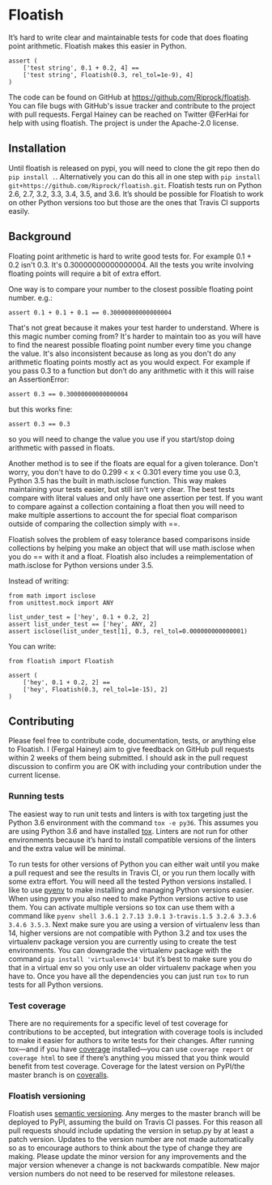 # Floatish

It’s hard to write clear and maintainable tests for code that does
floating point arithmetic. Floatish makes this easier in Python.

```
assert (
    ['test string', 0.1 + 0.2, 4] ==
    ['test string', Floatish(0.3, rel_tol=1e-9), 4]
)
```

The code can be found on GitHub at https://github.com/Riprock/floatish.
You can file bugs with GitHub's issue tracker and contribute to the
project with pull requests. Fergal Hainey can be reached on Twitter
@FerHai for help with using floatish. The project is under the
Apache-2.0 license.


## Installation

Until floatish is released on pypi, you will need to clone the git repo
then do `pip install .`. Alternatively you can do this all in one step
with `pip install git+https://github.com/Riprock/floatish.git`. Floatish
tests run on Python 2.6, 2.7, 3.2, 3.3, 3.4, 3.5, and 3.6. It’s should
be possible for Floatish to work on other Python versions too but those
are the ones that Travis CI supports easily.


## Background

Floating point arithmetic is hard to write good tests for. For example
0.1 + 0.2 isn't 0.3. It's 0.30000000000000004. All the tests you write
involving floating points will require a bit of extra effort.

One way is to compare your number to the closest possible floating point
number. e.g.:

```
assert 0.1 + 0.1 + 0.1 == 0.30000000000000004
```

That's not great because it makes your test harder to understand. Where
is this magic number coming from? It's harder to maintain too as you
will have to find the nearest possible floating point number every time
you change the value. It's also inconsistent because as long as you
don't do any arithmetic floating points mostly act as you would expect.
For example if you pass 0.3 to a function but don’t do any arithmetic
with it this will raise an AssertionError:

```
assert 0.3 == 0.30000000000000004
```

but this works fine:

```
assert 0.3 == 0.3
```

so you will need to change the value you use if you start/stop doing
arithmetic with passed in floats.

Another method is to see if the floats are equal for a given tolerance.
Don't worry, you don't have to do 0.299 < x < 0.301 every time you use
0.3, Python 3.5 has the built in math.isclose function. This way makes
maintaining your tests easier, but still isn't very clear. The best
tests compare with literal values and only have one assertion per test.
If you want to compare against a collection containing a float then you
will need to make multiple assertions to account the for special float
comparison outside of comparing the collection simply with ==.

Floatish solves the problem of easy tolerance based comparisons inside
collections by helping you make an object that will use math.isclose
when you do == with it and a float. Floatish also includes a
reimplementation of math.isclose for Python versions under 3.5.

Instead of writing:

```
from math import isclose
from unittest.mock import ANY

list_under_test = ['hey', 0.1 + 0.2, 2]
assert list_under_test == ['hey', ANY, 2]
assert isclose(list_under_test[1], 0.3, rel_tol=0.000000000000001)
```

You can write:

```
from floatish import Floatish

assert (
	['hey', 0.1 + 0.2, 2] ==
	['hey', Floatish(0.3, rel_tol=1e-15), 2]
)
```


## Contributing

Please feel free to contribute code, documentation, tests, or anything
else to Floatish. I (Fergal Hainey) aim to give feedback on GitHub pull
requests within 2 weeks of them being submitted. I should ask in the
pull request discussion to confirm you are OK with including your
contribution under the current license.

### Running tests

The easiest way to run unit tests and linters is with tox targeting just
the Python 3.6 environment with the command `tox -e py36`. This assumes
you are using Python 3.6 and have installed [tox]. Linters are not run
for other environments because it’s hard to install compatible versions
of the linters and the extra value will be minimal.

To run tests for other versions of Python you can either wait until you
make a pull request and see the results in Travis CI, or you run them
locally with some extra effort. You will need all the tested Python
versions installed. I like to use [pyenv] to make installing and
managing Python versions easier. When using pyenv you also need to make
Python versions active to use them. You can activate multiple versions
so tox can use them with a command like `pyenv shell 3.6.1 2.7.13 3.0.1
3-travis.1.5 3.2.6 3.3.6 3.4.6 3.5.3`. Next make sure you are using a version
of virtualenv less than 14, higher versions are not compatible with
Python 3.2 and tox uses the virtualenv package version you are currently
using to create the test environments. You can downgrade the virtualenv
package with the command `pip install 'virtualenv<14'` but it’s best to
make sure you do that in a virtual env so you only use an older
virtualenv package when you have to. Once you have all the dependencies
you can just run `tox` to run tests for all Python versions.

[tox]: https://tox.readthedocs.io/en/latest/
[pyenv]: https://github.com/pyenv/pyenv

### Test coverage

There are no requirements for a specific level of test coverage for
contributions to be accepted, but integration with coverage tools is
included to make it easier for authors to write tests for their changes.
After running tox—and if you have [coverage] installed—you can use
`coverage report` or `coverage html` to see if there’s anything you
missed that you think would benefit from test coverage. Coverage for the
latest version on PyPI/the master branch is on [coveralls].

[coverage]: http://coverage.readthedocs.io/en/latest/
[coveralls]: https://coveralls.io/github/Riprock/floatish

### Floatish versioning

Floatish uses [semantic versioning]. Any merges to the master branch
will be deployed to PyPI, assuming the build on Travis CI passes. For
this reason all pull requests should include updating the version in
setup.py by at least a patch version. Updates to the version number are
not made automatically so as to encourage authors to think about the
type of change they are making. Please update the minor version for any
improvements and the major version whenever a change is not backwards
compatible. New major version numbers do not need to be reserved for
milestone releases.

[semantic versioning]: http://semver.org/
